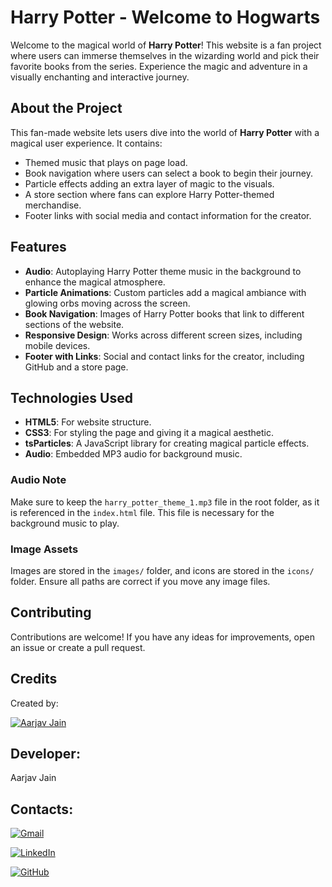 # Harry Potter - Welcome to Hogwarts

Welcome to the magical world of **Harry Potter**! This website is a fan project where users can immerse themselves in the wizarding world and pick their favorite books from the series. Experience the magic and adventure in a visually enchanting and interactive journey.



## About the Project
This fan-made website lets users dive into the world of **Harry Potter** with a magical user experience. It contains:
- Themed music that plays on page load.
- Book navigation where users can select a book to begin their journey.
- Particle effects adding an extra layer of magic to the visuals.
- A store section where fans can explore Harry Potter-themed merchandise.
- Footer links with social media and contact information for the creator.

## Features
- **Audio**: Autoplaying Harry Potter theme music in the background to enhance the magical atmosphere.
- **Particle Animations**: Custom particles add a magical ambiance with glowing orbs moving across the screen.
- **Book Navigation**: Images of Harry Potter books that link to different sections of the website.
- **Responsive Design**: Works across different screen sizes, including mobile devices.
- **Footer with Links**: Social and contact links for the creator, including GitHub and a store page.

## Technologies Used
- **HTML5**: For website structure.
- **CSS3**: For styling the page and giving it a magical aesthetic.
- **tsParticles**: A JavaScript library for creating magical particle effects.
- **Audio**: Embedded MP3 audio for background music.


### Audio Note
Make sure to keep the `harry_potter_theme_1.mp3` file in the root folder, as it is referenced in the `index.html` file. This file is necessary for the background music to play.

### Image Assets
Images are stored in the `images/` folder, and icons are stored in the `icons/` folder. Ensure all paths are correct if you move any image files.

## Contributing

Contributions are welcome! If you have any ideas for improvements, open an issue or create a pull request.

## Credits
Created by:

[![Aarjav Jain](https://img.shields.io/badge/Aarjav-Jain-2210-GitHub-00F79?logo=github&logoColor=white&style=for-the-badge)]((https://github.com/Aarjav-Jain-2210)) 






## Developer:
Aarjav Jain

## Contacts:

[![Gmail](https://img.shields.io/badge/-Gmail-D14836?logo=gmail&logoColor=white&style=for-the-badge)](mailto:aarjavjain2210@gmail.com)


[![LinkedIn](https://img.shields.io/badge/-LinkedIn-blue?logo=linkedin&logoColor=white&style=for-the-badge)](https://www.linkedin.com/in/aarjav-jain-69502a212/)

[![GitHub](https://img.shields.io/badge/-GitHub-181717?logo=github&logoColor=white&style=for-the-badge)](https://github.com/Aarjav-Jain-2210)


